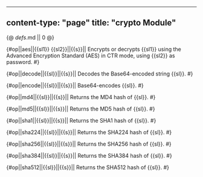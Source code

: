 -----
content-type: "page"
title: "crypto Module"
-----
{@ _defs_.md || 0 @}

{#op||aes||{{sl1}} {{sl2}}||{{s}}||
Encrypts or decrypts {{sl1}} using the Advanced Encryption Standard (AES) in CTR mode, using {{sl2}} as password. #}

{#op||decode||{{sl}}||{{s}}||
Decodes the Base64-encoded string {{sl}}. #}

{#op||encode||{{sl}}||{{s}}||
Base64-encodes {{sl}}. #}

{#op||md4||{{sl}}||{{s}}||
Returns the MD4 hash of {{sl}}. #}

{#op||md5||{{sl}}||{{s}}||
Returns the MD5 hash of {{sl}}. #}

{#op||sha1||{{sl}}||{{s}}||
Returns the SHA1 hash of {{sl}}. #}

{#op||sha224||{{sl}}||{{s}}||
Returns the SHA224 hash of {{sl}}. #}

{#op||sha256||{{sl}}||{{s}}||
Returns the SHA256 hash of {{sl}}. #}

{#op||sha384||{{sl}}||{{s}}||
Returns the SHA384 hash of {{sl}}. #}

{#op||sha512||{{sl}}||{{s}}||
Returns the SHA512 hash of {{sl}}. #}
